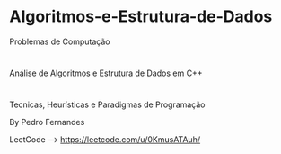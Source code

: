 # Algoritmos-e-Estrutura-de-Dados

Problemas de Computação
# 
Análise de Algoritmos e Estrutura de Dados em C++
#
Tecnicas, Heurísticas e Paradigmas de Programação

By Pedro Fernandes

LeetCode --> https://leetcode.com/u/0KmusATAuh/
